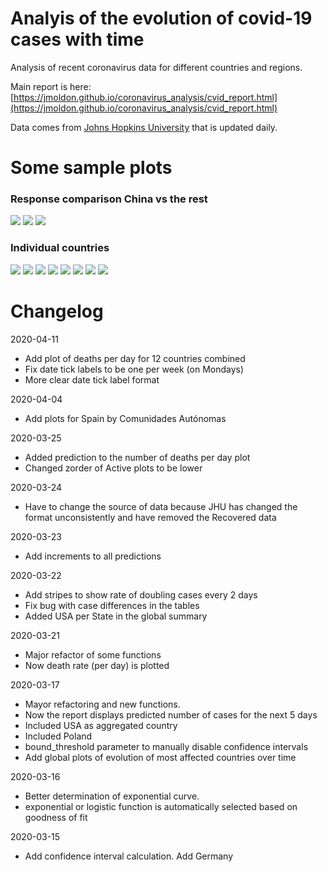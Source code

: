# Analyis of the evolution of covid-19 cases with time

Analysis of recent coronavirus data for different countries and regions.

Main report is here: [https://jmoldon.github.io/coronavirus_analysis/cvid_report.html](https://jmoldon.github.io/coronavirus_analysis/cvid_report.html)

Data comes from [Johns Hopkins University](https://github.com/CSSEGISandData/COVID-19) that is updated daily.

# Some sample plots
### Response comparison China vs the rest

![](plots/most_deaths_evolution.png)
![](plots/most_cases_evolution.png)
![](plots/deaths_per_day.png)

### Individual countries
![](plots/Spain.png)
![](plots/comunidades_autonomas.png)
![](plots/Italy.png)
![]("plots/United&#32;States.png")
![]("plots/United&#32;Kingdom.png")
![](plots/France.png)
![](plots/Germany.png)
![](plots/China.png)


# Changelog
2020-04-11
- Add plot of deaths per day for 12 countries combined
- Fix date tick labels to be one per week (on Mondays)
- More clear date tick label format

2020-04-04
- Add plots for Spain by Comunidades Autónomas

2020-03-25
- Added prediction to the number of deaths per day plot
- Changed zorder of Active plots to be lower

2020-03-24
- Have to change the source of data because JHU has changed the format unconsistently and have removed the Recovered data

2020-03-23
- Add increments to all predictions

2020-03-22
- Add stripes to show rate of doubling cases every 2 days
- Fix bug with case differences in the tables
- Added USA per State in the global summary

2020-03-21
- Major refactor of some functions
- Now death rate (per day) is plotted 

2020-03-17
- Mayor refactoring and new functions. 
- Now the report displays predicted number of cases for the next 5 days
- Included USA as aggregated country
- Included Poland
- bound_threshold parameter to manually disable confidence intervals
- Add global plots of evolution of most affected countries over time

2020-03-16 
- Better determination of exponential curve.
- exponential or logistic function is automatically selected based on goodness of fit

2020-03-15 
- Add confidence interval calculation. Add Germany
